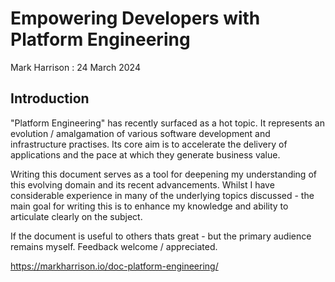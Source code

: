 # Empowering Developers with Platform Engineering

Mark Harrison : 24 March 2024  

## Introduction

"Platform Engineering" has recently surfaced as a hot topic. It represents an evolution / amalgamation of various software development and infrastructure practises.  Its core aim is to accelerate the delivery of applications and the pace at which they generate business value.

Writing this document serves as a tool for deepening my understanding of this evolving domain and its recent advancements.   Whilst I have considerable experience in many of the underlying topics discussed - the main goal for writing this is to enhance my knowledge and ability to articulate clearly on the subject.  

If the document is useful to others thats great - but the primary audience remains myself.  Feedback welcome / appreciated.

<https://markharrison.io/doc-platform-engineering/>

